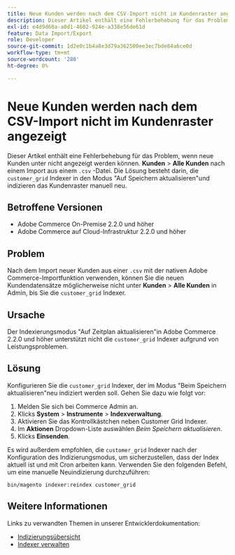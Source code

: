 ```yaml
---
title: Neue Kunden werden nach dem CSV-Import nicht im Kundenraster angezeigt
description: Dieser Artikel enthält eine Fehlerbehebung für das Problem, wenn Sie unter "Kunden** und gt; **Alle Kunden** nach einem Import aus einer CSV-Datei keine neuen Kunden sehen können. Die Lösung besteht darin, den Indexer "customer_grid"auf den Modus "Update on Save"festzulegen und das Kundenraster manuell neu zu indizieren.
exl-id: e4d9d60a-a0d1-4602-924e-a338e56de61d
feature: Data Import/Export
role: Developer
source-git-commit: 1d2e0c1b4a8e3d79a362500ee3ec7bde84a6ce0d
workflow-type: tm+mt
source-wordcount: '288'
ht-degree: 0%

---
```


# Neue Kunden werden nach dem CSV-Import nicht im Kundenraster angezeigt

Dieser Artikel enthält eine Fehlerbehebung für das Problem, wenn neue Kunden unter nicht angezeigt werden können. **Kunden** > **Alle Kunden** nach einem Import aus einem `.csv` -Datei. Die Lösung besteht darin, die `customer_grid` Indexer in den Modus &quot;Auf Speichern aktualisieren&quot;und indizieren das Kundenraster manuell neu.

## Betroffene Versionen

* Adobe Commerce On-Premise 2.2.0 und höher
* Adobe Commerce auf Cloud-Infrastruktur 2.2.0 und höher

## Problem

Nach dem Import neuer Kunden aus einer `.csv` mit der nativen Adobe Commerce-Importfunktion verwenden, können Sie die neuen Kundendatensätze möglicherweise nicht unter **Kunden** > **Alle Kunden** in Admin, bis Sie die `customer_grid` Indexer.

## Ursache

Der Indexierungsmodus &quot;Auf Zeitplan aktualisieren&quot;in Adobe Commerce 2.2.0 und höher unterstützt nicht die `customer_grid` Indexer aufgrund von Leistungsproblemen.

## Lösung

Konfigurieren Sie die `customer_grid` Indexer, der im Modus &quot;Beim Speichern aktualisieren&quot;neu indiziert werden soll. Gehen Sie dazu wie folgt vor:

1. Melden Sie sich bei Commerce Admin an.
1. Klicks **System** > **Instrumente** > **Indexverwaltung**.
1. Aktivieren Sie das Kontrollkästchen neben Customer Grid Indexer.
1. Im **Aktionen** Dropdown-Liste auswählen *Beim Speichern aktualisieren*.
1. Klicks **Einsenden**.

Es wird außerdem empfohlen, die `customer_grid` Indexer nach der Konfiguration des Indizierungsmodus, um sicherzustellen, dass der Index aktuell ist und mit Cron arbeiten kann. Verwenden Sie den folgenden Befehl, um eine manuelle Neuindizierung durchzuführen:

`bin/magento indexer:reindex customer_grid`

## Weitere Informationen

Links zu verwandten Themen in unserer Entwicklerdokumentation:

* [Indizierungsübersicht](https://devdocs.magento.com/guides/v2.3/extension-dev-guide/indexing.html)
* [Indexer verwalten](https://devdocs.magento.com/guides/v2.3/config-guide/cli/config-cli-subcommands-index.html)
